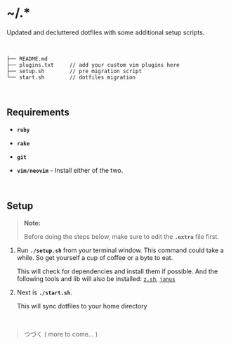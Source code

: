 # ~/.*

Updated and decluttered dotfiles with some additional setup scripts.

&nbsp;


	├── README.md
	├── plugins.txt     // add your custom vim plugins here
	├── setup.sh        // pre migration script
	└── start.sh        // dotfiles migration

&nbsp;

## Requirements

- **`ruby`**

- **`rake`**

- **`git`**

- **`vim/neovim`** - Install either of the two.


&nbsp;

## Setup

> **Note:** 
> 
> Before doing the steps below, make sure to edit the **`.extra`** file first.


1. Run **`./setup.sh`** from your terminal window. This command could take a while. So get yourself a cup of coffee or a byte to eat.

	This will check for dependencies and install them if possible. And the following
	tools and lib will also be installed: [`z.sh`](https://github.com/rupa/z/), [`janus`](https://github.com/carlhuda/janus)
	
	
2. Next is **`./start.sh`**.

	This will sync dotfiles to your home directory
	
	
&nbsp;

> つづく ( more to come... )